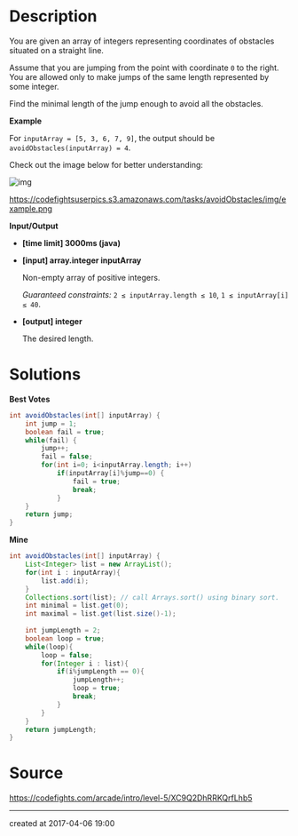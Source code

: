 # Description

You are given an array of integers representing coordinates of obstacles situated on a straight line.

Assume that you are jumping from the point with coordinate `0` to the right. You are allowed only to make jumps of the same length represented by some integer.

Find the minimal length of the jump enough to avoid all the obstacles.

**Example**

For `inputArray = [5, 3, 6, 7, 9]`, the output should be
`avoidObstacles(inputArray) = 4`.

Check out the image below for better understanding:

![img](https://codefightsuserpics.s3.amazonaws.com/tasks/avoidObstacles/img/example.png?_tm=1490625560816)

https://codefightsuserpics.s3.amazonaws.com/tasks/avoidObstacles/img/example.png

**Input/Output**

- **[time limit] 3000ms (java)**


- **[input] array.integer inputArray**

  Non-empty array of positive integers.

  *Guaranteed constraints:*
  `2 ≤ inputArray.length ≤ 10`,
  `1 ≤ inputArray[i] ≤ 40`.

- **[output] integer**

  The desired length.

# Solutions

**Best Votes**

``` java
int avoidObstacles(int[] inputArray) {
    int jump = 1;
    boolean fail = true;    
    while(fail) {
        jump++;
        fail = false;
        for(int i=0; i<inputArray.length; i++)
            if(inputArray[i]%jump==0) {
                fail = true;
                break;
            }
    }    
    return jump;
}
```

**Mine**

``` java
int avoidObstacles(int[] inputArray) {
    List<Integer> list = new ArrayList();
    for(int i : inputArray){
        list.add(i);
    }
    Collections.sort(list); // call Arrays.sort() using binary sort.
    int minimal = list.get(0);
    int maximal = list.get(list.size()-1);
    
    int jumpLength = 2;
    boolean loop = true;
    while(loop){
        loop = false;
        for(Integer i : list){
            if(i%jumpLength == 0){
                jumpLength++;
                loop = true;
                break;
            }
        }
    }
    return jumpLength;
}
```

# Source

https://codefights.com/arcade/intro/level-5/XC9Q2DhRRKQrfLhb5

---

created at 2017-04-06 19:00